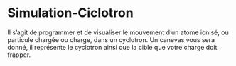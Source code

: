 # Simulation-Ciclotron

Il s’agit de programmer et de visualiser le mouvement d’un atome ionisé, ou particule chargée ou charge, dans un cyclotron. 
Un canevas vous sera donné, il représente le cyclotron ainsi que la cible que votre charge doit frapper.
